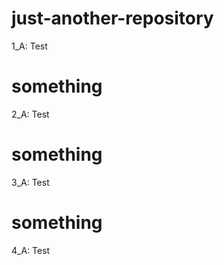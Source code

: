 # just-another-repository
1_A: Test
# something
2_A: Test
# something
3_A: Test
# something
4_A: Test

